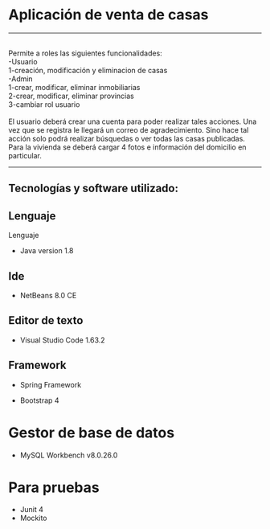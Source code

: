 #  Aplicación de venta de casas
<hr>
<br>
Permite a roles las siguientes funcionalidades:
<br>
-Usuario <br>
1-creación, modificación y eliminacion de casas <br>
-Admin <br> 
1-crear, modificar, eliminar inmobiliarias <br>
2-crear, modificar, eliminar provincias<br>
3-cambiar rol usuario<br>
<br>
El usuario deberá crear una cuenta para poder realizar tales acciones. 
Una vez que se registra le llegará un correo de agradecimiento.
Sino hace tal acción solo podrá realizar búsquedas o ver todas las casas publicadas.
Para la vivienda se deberá cargar 4 fotos e información del domicilio en particular.
<hr>

## Tecnologías y software utilizado:

## Lenguaje
Lenguaje
* Java version 1.8 

## Ide

* NetBeans 8.0 CE

## Editor de texto 

* Visual Studio Code 1.63.2

## Framework

* Spring Framework

* Bootstrap 4

# Gestor de base de datos

* MySQL Workbench v8.0.26.0

# Para pruebas
* Junit 4
* Mockito
